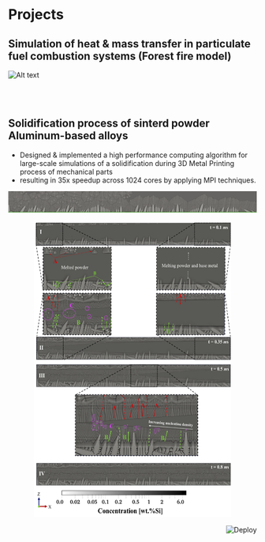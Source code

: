 <h1>Projects</h1>

 <h2>Simulation of heat & mass transfer in particulate fuel combustion systems (Forest fire model)</h2>


![ Alt text](stock_combust_anim.gif) [](stock_combust_anim.gif)

<br><br>

<h2>Solidification process of sinterd powder Aluminum-based alloys</h2>
<ul>
   <li>Designed & implemented a high performance computing algorithm for large-scale simulations of a solidification during 3D Metal Printing process of mechanical parts</li>
   <li>resulting in 35x speedup across 1024 cores by applying MPI techniques.</li>
</ul>

![ Alt text](Solidifcation.gif) [](Solidifcation.gif)

<p align="center">
  <img src="./cover_photo.png" width="400" height="600"/>
</p>

<a href="https://heroku.com/deploy">
  <img  align="right"  src="https://www.herokucdn.com/deploy/button.svg" alt="Deploy">
</a>
